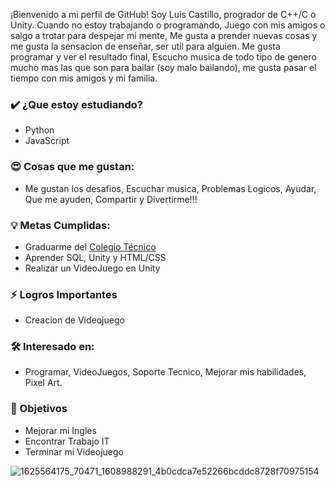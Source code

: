 ¡Bienvenido a mi perfil de GitHub! Soy Luis Castillo, progrador de C++/C o Unity. Cuando no estoy trabajando o programando, Juego con mis amigos o salgo a trotar para despejar mi mente, Me gusta a prender nuevas cosas y me gusta la sensacion de enseñar, ser util para alguien. Me gusta programar y ver el resultado final, Escucho musica de todo tipo de genero mucho mas las que son para bailar (soy malo bailando), me gusta pasar el tiempo con mis amigos y mi familia.

### ✔️ ¿Que estoy estudiando?
- Python
- JavaScript

### 😍 Cosas que me gustan:
- Me gustan los desafios, Escuchar musica, Problemas Logicos, Ayudar, Que me ayuden, Compartir y Divertirme!!!

### 💡 Metas Cumplidas:
- Graduarme del <A HREF="http://www.tecnica35.com.ar"> Colegio Técnico </A> 
- Aprender SQL, Unity y HTML/CSS 
- Realizar un VideoJuego en Unity

### ⚡ Logros Importantes
- Creacion de Videojuego

### 🛠 Interesado en:
- Programar, VideoJuegos, Soporte Tecnico, Mejorar mis habilidades, Pixel Art.

### 🎯 Objetivos
- Mejorar mi Ingles
- Encontrar Trabajo IT
- Terminar mi Videojuego

![1625564175_70471_1608988291_4b0cdca7e52266bcddc8728f70975154](https://user-images.githubusercontent.com/90658639/133524837-90ac52c6-8a52-41b1-9bd2-d9e6e8914738.gif)


<!--
**LsfrCastillo/LsfrCastillo** is a ✨ _special_ ✨ repository because its `README.md` (this file) appears on your GitHub profile.

Here are some ideas to get you started:

- 🔭 I’m currently working on ...
- 🌱 I’m currently learning ...
- 👯 I’m looking to collaborate on ...
- 🤔 I’m looking for help with ...
- 💬 Ask me about ...
- 📫 How to reach me: ...
- 😄 Pronouns: ...
- ⚡ Fun fact: ...
-->
